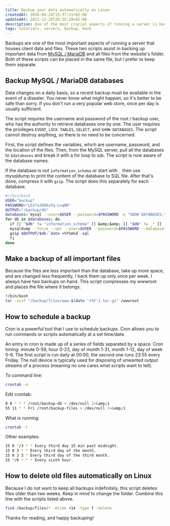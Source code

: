 ```yaml
---
title: Backup your data automatically on Linux
createdAt: 2016-04-24T15:37:21+02:00
updatedAt: 2022-12-29T20:35:29+02:00
description: One of the most crucial aspects of running a server is backups, and these scripts assist in automatically backing up your critical data.
tags: tutorials, servers, backup, bash
---
```


Backups are one of the most important aspects of running a server that houses client data and files. These two scripts assist in backing up important data from [MySQL / MariaDB](/blog/mysql/) and all files from the website's folder. Both of these scripts can be placed in the same file, but I prefer to keep them separate.

## Backup MySQL / MariaDB databases

Data changes on a daily basis, so a recent backup must be available in the event of a disaster. You never know what might happen, so it's better to be safe than sorry. If you don't run a very popular web store, once per day is usually sufficient.

The script requires the username and password of the root / backup user, who has the authority to retrieve databases one by one. The user requires the privileges `EVENT`, `LOCK TABLES`, `SELECT`, and `SHOW DATABASES`. The script cannot destroy anything, so there is no need to be concerned.

First, the script defines the variables, which are username, password, and the location of the files. Then, from the MySQL server, pull all the databases to `$databases` and break it with a for loop to `$db`. The script is now aware of the database names.

If the database is not `information_schema` or start with `_` then use mysqldump to print the content of the database to SQL file. After that's done, compress it with `gzip`. The script does this separately for each database.

```Bash
#!/bin/bash
USER="backup"
PASSWORD="L63?aJbR6sFq-LuqNK"
OUTPUT="/backup/db"
databases=`mysql --user=$USER --password=$PASSWORD -e "SHOW DATABASES;" | tr -d "| " | grep -v Database`
for db in $databases; do
  if [[ "$db" != "information_schema" ]] &amp;&amp; [[ "$db" != _* ]] ; then
  mysqldump --force --opt --user=$USER --password=$PASSWORD --databases $db > $OUTPUT/$db-`date +%Y%m%d`.sql
  gzip $OUTPUT/$db-`date +%Y%m%d`.sql
  fi
done
```

## Make a backup of all important files

Because the files are less important than the database, take up more space, and are changed less frequently, I back them up only once per week. I always have two backups on hand. This script compresses my wwwroot and places the file where it belongs.

```Bash
!/bin/bash
tar -zcvf "/backup/files/www-$(date '+%F').tar.gz" /wwwroot
```

## How to schedule a backup

Cron is a powerful tool that I use to schedule backups. Cron allows you to run commands or scripts automatically at a set time/date.

An entry in cron is made up of a series of fields separated by a space. Cron timing: minute 0-59, hour 0-23, day of month 1-31, month 1-12, day of week 0-6. The first script is run daily at 00:00, the second one runs 23:55 every Friday. The null device is typically used for disposing of unwanted output streams of a process (meaning no one cares what scripts want to tell).

To command line:

```Bash
crontab -e
```

Edit crontab:

```Bash
0 0 * * * /root/backup-db > /dev/null 2>&amp;1
55 11 * * Fri /root/backup-files > /dev/null 2>&amp;1
```

What is running:

```Bash
crontab -l
```

Other examples:

```Bash
15 0 */3 * * Every third day 15 min past midnight.
15 0 3 * * Every third day of the month.
15 0 3 3 * Every third day of the third month.
15 */6 * * * Every sixth hour.
```

## How to delete old files automatically on Linux

Because I do not want to keep all backups indefinitely, this script deletes files older than two weeks. Keep in mind to change the folder. Combine this line with the scripts listed above.

```Bash
find /backup/files/* -mtime +14 -type f -delete
```

Thanks for reading, and happy backuping!
